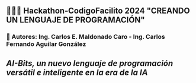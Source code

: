 ## 👨🏻‍💻 Hackathon-CodigoFacilito 2024 "CREANDO UN LENGUAJE DE PROGRAMACIÓN"

### 🦾 Autores: Ing. Carlos E. Maldonado Caro - Ing. Carlos Fernando Aguilar González 

## *AI-Bits, un nuevo lenguaje de programación versátil e inteligente en la era de la IA* 

